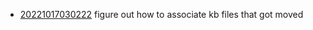 - [20221017030222](/zet/20221017030222/README.md) figure out how to associate kb files that got moved
